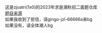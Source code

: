 这是zjuatri(1x0)的2023年求是潮秋招二面题仓库  
[题目来源](https://github.com/QSCTech/2023-autumn-round-two)  
如果我收到了拒信，请gingo-jzl-66666a来bg  
如果没有，请全体潮人bg

